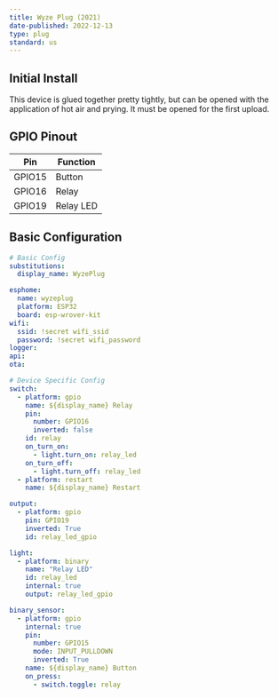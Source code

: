 ```yaml
---
title: Wyze Plug (2021)
date-published: 2022-12-13
type: plug
standard: us
---
```


## Initial Install

This device is glued together pretty tightly, but can be opened with the application of hot air and prying. It must be opened for the first upload.

## GPIO Pinout

| Pin    | Function                           |
| ------ | ---------------------------------- |
| GPIO15 | Button                             |
| GPIO16 | Relay                              |
| GPIO19 | Relay LED                          |

## Basic Configuration

```yaml
# Basic Config
substitutions:
  display_name: WyzePlug

esphome:
  name: wyzeplug
  platform: ESP32
  board: esp-wrover-kit
wifi:
  ssid: !secret wifi_ssid
  password: !secret wifi_password
logger:
api:
ota:

# Device Specific Config
switch:
  - platform: gpio
    name: ${display_name} Relay
    pin:
      number: GPIO16
      inverted: false
    id: relay
    on_turn_on:
      - light.turn_on: relay_led
    on_turn_off:
      - light.turn_off: relay_led
  - platform: restart
    name: ${display_name} Restart

output:
  - platform: gpio
    pin: GPIO19
    inverted: True
    id: relay_led_gpio

light:
  - platform: binary
    name: "Relay LED"
    id: relay_led
    internal: true
    output: relay_led_gpio

binary_sensor:
  - platform: gpio
    internal: true
    pin:
      number: GPIO15
      mode: INPUT_PULLDOWN
      inverted: True
    name: ${display_name} Button
    on_press:
      - switch.toggle: relay
```
